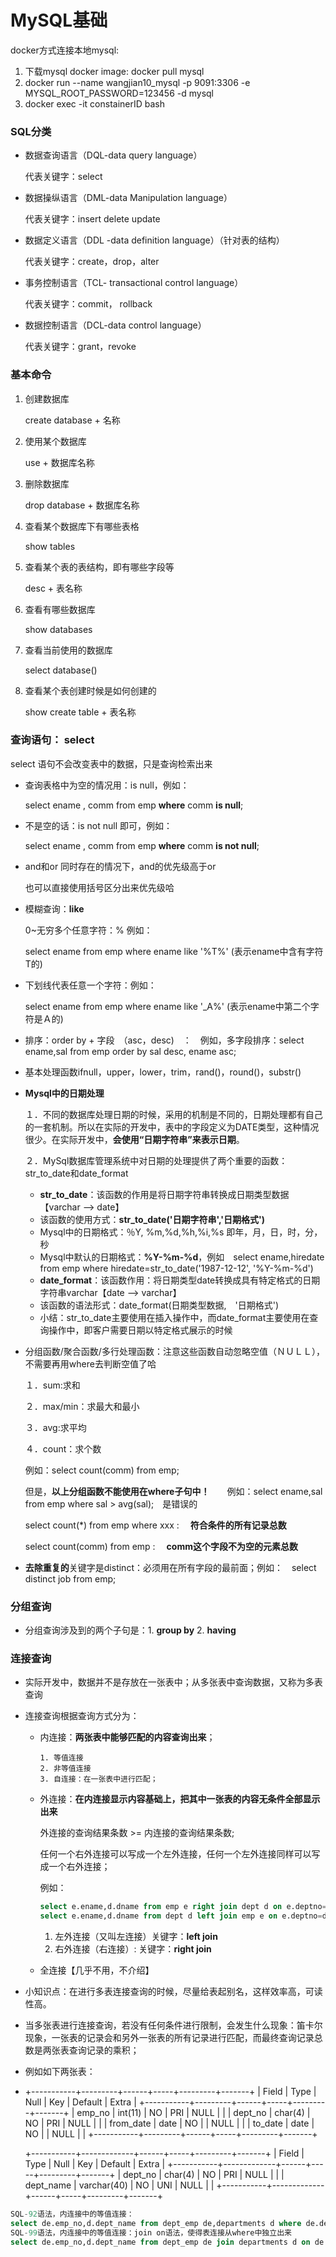 # MySQL基础

docker方式连接本地mysql:

1. 下载mysql docker image: docker pull mysql
2. docker run --name wangjian10_mysql -p 9091:3306 -e MYSQL_ROOT_PASSWORD=123456 -d mysql
3. docker exec -it constainerID bash

### SQL分类

- 数据查询语言（DQL-data query language）

  代表关键字：select

- 数据操纵语言（DML-data Manipulation language）

  代表关键字：insert delete update

- 数据定义语言（DDL -data definition language）（针对表的结构）

  代表关键字：create，drop，alter

- 事务控制语言（TCL- transactional control language）

  代表关键字：commit， rollback

- 数据控制语言（DCL-data control language）

  代表关键字：grant，revoke

### 基本命令

1. 创建数据库

   create database + 名称

2. 使用某个数据库

   use + 数据库名称

3. 删除数据库

   drop database + 数据库名称

4. 查看某个数据库下有哪些表格

   show tables

5. 查看某个表的表结构，即有哪些字段等

   desc + 表名称

6. 查看有哪些数据库

   show databases

7. 查看当前使用的数据库

   select database()

8. 查看某个表创建时候是如何创建的

   show create table + 表名称

### 查询语句： select

select 语句不会改变表中的数据，只是查询检索出来

- 查询表格中为空的情况用：is null，例如：

  select ename , comm from emp **where** comm **is null**;

- 不是空的话：is not null 即可，例如：

  select ename , comm from emp **where** comm **is not null**;

- and和or 同时存在的情况下，and的优先级高于or

  也可以直接使用括号区分出来优先级哈

- 模糊查询：**like**

  0~无穷多个任意字符：%   例如：

  select ename from emp where ename like '%T%'   (表示ename中含有字符T的)

- 下划线代表任意一个字符：例如：

  select ename from emp where ename like '_A%'     (表示ename中第二个字符是Ａ的)

- 排序：order by + 字段　（asc，desc)　：　例如，多字段排序：select ename,sal from emp order by sal desc, ename asc;

- 基本处理函数ifnull，upper，lower，trim，rand()，round()，substr()

- **Mysql中的日期处理**

  １．不同的数据库处理日期的时候，采用的机制是不同的，日期处理都有自己的一套机制。所以在实际的开发中，表中的字段定义为DATE类型，这种情况很少。在实际开发中，**会使用“日期字符串”来表示日期**。

  ２．MySql数据库管理系统中对日期的处理提供了两个重要的函数：str_to_date和date_format

  - **str_to_date**：该函数的作用是将日期字符串转换成日期类型数据【varchar --> date】
  - 该函数的使用方式：**str_to_date('日期字符串','日期格式')**
  - Mysql中的日期格式：％Y, %m,%d,%h,%i,%s 即年，月，日，时，分，秒
  - Mysql中默认的日期格式：**%Y-%m-%d**，例如　select ename,hiredate from emp where hiredate=str_to_date('1987-12-12', '%Y-%m-%d')
  - **date_format**：该函数作用：将日期类型date转换成具有特定格式的日期字符串varchar【date --> varchar】
  - 该函数的语法形式：date_format(日期类型数据,　'日期格式')
  - 小结：str_to_date主要使用在插入操作中，而date_format主要使用在查询操作中，即客户需要日期以特定格式展示的时候

- 分组函数/聚合函数/多行处理函数：注意这些函数自动忽略空值（ＮＵＬＬ），不需要再用where去判断空值了哈

  １．sum:求和

  ２．max/min：求最大和最小

  ３．avg:求平均

  ４．count：求个数

  例如：select count(comm) from emp; 

  但是，**以上分组函数不能使用在where子句中！**　　例如：select ename,sal from emp where sal > avg(sal);　是错误的

  select count(*) from emp where xxx : 　**符合条件的所有记录总数**

  select count(comm) from emp : 　**comm这个字段不为空的元素总数**

- **去除重复的**关键字是distinct：必须用在所有字段的最前面；例如：　select distinct job from emp;

### 分组查询

- 分组查询涉及到的两个子句是：1. **group by** 2. **having**

### 连接查询

- 实际开发中，数据并不是存放在一张表中；从多张表中查询数据，又称为多表查询

- 连接查询根据查询方式分为：

  - 内连接：**两张表中能够匹配的内容查询出来**；

     	1. 等值连接
     	2. 非等值连接
     	3. 自连接：在一张表中进行匹配；

  - 外连接：**在内连接显示内容基础上，把其中一张表的内容无条件全部显示出来**

    外连接的查询结果条数 >= 内连接的查询结果条数;

    任何一个右外连接可以写成一个左外连接，任何一个左外连接同样可以写成一个右外连接；

    例如：

    ```SQL
    select e.ename,d.dname from emp e right join dept d on e.deptno=d.deptno;
    select e.ename,d.dname from dept d left join emp e on e.deptno=d.deptno;
    ```



    1. 左外连接（又叫左连接）关键字：**left join**
    2. 右外连接（右连接）:  关键字：**right join**

  - 全连接【几乎不用，不介绍】

- 小知识点：在进行多表连接查询的时候，尽量给表起别名，这样效率高，可读性高。

- 当多张表进行连接查询，若没有任何条件进行限制，会发生什么现象：笛卡尔现象，一张表的记录会和另外一张表的所有记录进行匹配，而最终查询记录总数是两张表查询记录的乘积；

- 例如如下两张表：

- +-----------+---------+------+-----+---------+-------+
  | Field     | Type    | Null | Key | Default | Extra |
  +-----------+---------+------+-----+---------+-------+
  | emp_no    | int(11) | NO   | PRI | NULL    |       |
  | dept_no   | char(4) | NO   | PRI | NULL    |       |
  | from_date | date    | NO   |     | NULL    |       |
  | to_date   | date    | NO   |     | NULL    |       |
  +-----------+---------+------+-----+---------+-------+

  +-----------+-------------+------+-----+---------+-------+
  | Field     | Type        | Null | Key | Default | Extra |
  +-----------+-------------+------+-----+---------+-------+
  | dept_no   | char(4)     | NO   | PRI | NULL    |       |
  | dept_name | varchar(40) | NO   | UNI | NULL    |       |
  +-----------+-------------+------+-----+---------+-------+

```sql
SQL-92语法，内连接中的等值连接：
select de.emp_no,d.dept_name from dept_emp de,departments d where de.dept_no=d.dept_no;
SQL-99语法，内连接中的等值连接：join on语法，使得表连接从where中独立出来
select de.emp_no,d.dept_name from dept_emp de join departments d on de.dept_no=d.dept_no;
```

